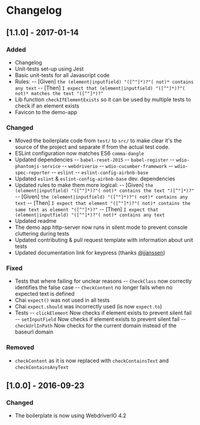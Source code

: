 # Changelog

## [1.1.0] - 2017-01-14
### Added 
- Changelog
- Unit-tests set-up using Jest
- Basic unit-tests for all Javascript code
- Rules:
-- [Given] `the (element|inputfield) "([^"]*)?"( not)* contains any text`
-- [Then] `I expect that (element|inputfield) "([^"]*)?"( not)* matches the text "([^"]*)?"`
- Lib function `checkIfElementExists` so it can be used by multiple tests to check if an element exists
- Favicon to the demo-app

### Changed
- Moved the boilerplate code from `test/` to `src/` to make clear it's the 
source of the project and separate if from the actual test code.
- ESLint configuration now matches ES6 `comma-dangle`
- Updated dependencies
-- `babel-reset-2015` 
-- `babel-register` 
-- `wdio-phantomjs-service`
-- `webdriverio`
-- `wdio-cucumber-framework`
-- `wdio-spec-reporter`
-- `eslint`
-- `eslint-config-airbnb-base`
- Updated `eslint` & `eslint-config-airbnb-base` dev. dependencies
- Updated rules to make them more logical:
-- [Given] `the (element|inputfield) "([^"]*)?"( not)* contains the text "([^"]*)?"`
-- [Given] `the (element|inputfield) "([^"]*)?"( not)* contains any text`
-- [Then] `I expect that element "([^"]*)?"( not)* contains the same text as element "([^"]*)?"`
-- [Then] `I expect that (element|inputfield) "([^"]*)?"( not)* contains any text`
- Updated readme
- The demo app http-server now runs in silent mode to prevent console cluttering during tests
- Updated contributing & pull request template with information about unit tests
- Updated documentation link for keypress (thanks [@jjanssen](https://github.com/jjanssen))

### Fixed
- Tests that where failing for unclear reasons
-- `CheckClass` now correctly identifies the false case
-- `CheckContent` no longer fails when no expected text is defined
- Chai `expect()` was not used in all tests
- Chai `expect.should` was incorrectly used (is now `expect.to`)
- Tests
-- `clickElement` Now checks if element exists to prevent silent fail
-- `setInputField` Now checks if element exists to prevent silent fail
-- `checkUrlInPath` Now checks for the current domain instead of the baseurl domain

### Removed
- `checkContent` as it is now replaced with `checkContainsText` and `checkContainsAnyText`


## [1.0.0] - 2016-09-23
### Changed
- The boilerplate is now using WebdriverIO 4.2
